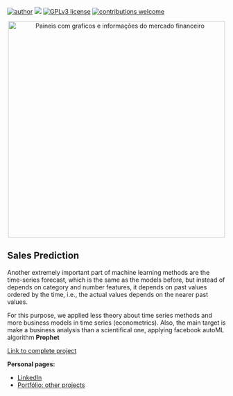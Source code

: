 [![author](https://img.shields.io/badge/author-allansuzuki-red.svg)](https://www.linkedin.com/in/allanysuzuki/) [![](https://img.shields.io/badge/python-3.7+-blue.svg)](https://www.python.org/downloads/release/python-365/) [![GPLv3 license](https://img.shields.io/badge/License-GPLv3-blue.svg)](http://perso.crans.org/besson/LICENSE.html) [![contributions welcome](https://img.shields.io/badge/contributions-welcome-brightgreen.svg?style=flat)](https://github.com/allansuzuki/sales_predict/issues)

<p align="center">
  <img src='https://img.freepik.com/fotos-gratis/dados-financeiros_53876-120032.jpg' alt='Paineis com graficos e informações do mercado financeiro' width=500rm>
</p>

## Sales Prediction

Another extremely important part of machine learning methods are the time-series forecast, which is the same as the models before, but instead of depends on category and number features, it depends on past values ordered by the time, i.e., the actual values depends on the nearer past values.

For this purpose, we applied less theory about time series methods and more business models in time series (econometrics). Also, the main target is make a business analysis than a scientifical one, applying facebook autoML algorithm <b>Prophet</b>

[Link to complete project](https://github.com/allansuzuki/Churn_Prediction/blob/main/Churn_Rate_Prediction_unsatisfied_customers.ipynb)

**Personal pages:**
* [LinkedIn](https://www.linkedin.com/in/allanysuzuki)
* [Portfólio: other projects](https://github.com/allansuzuki/portfolio)
